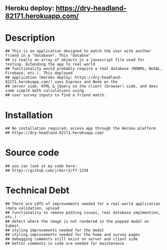 
## Heroku deploy: https://dry-headland-82171.herokuapp.com/

# Description
    ## This is an application designed to match the user with another friend in a "database". This "databse"
    ## is really an array of objects in a javascript file used for testing. Extending the app to real world 
    ## functionality would probably require a real database (RDBMS, NoSQL, Firebase, etc.). This deployed 
    ## application (Heroku deploy: https://dry-headland-82171.herokuapp.com/) uses Express and Node on the 
    ## server side, HTML & jQuery on the client (browser) side, and does some simple math calculations using
    ## user survey inputs to find a friend match.

# Installation
    ## No installation required; access app through the Heroku platform
    ## https://dry-headland-82171.herokuapp.com/

# Source code
    ## you can look at my code here:
    ## https://github.com/jrkerr2/ff-1234

# Technical Debt
    ## There are LOTS of improvements needed for a real-world application (data validation, upload 
    ## functionality to remove pathing issues, real database implmention, etc.)
    ## defect where the image is not rendered in the popped modal on Submit
    ## styling improvements needed for the modal
    ## styling improvements needed for the home and survey pages
    ## debugging comments still exist on server and client side
    ## better comments in code are needed for maintenance

